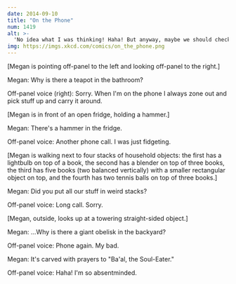 ```yaml
---
date: 2014-09-10
title: "On the Phone"
num: 1419
alt: >-
  'No idea what I was thinking! Haha! But anyway, maybe we should check out what this Ba'al guy has to say.'
img: https://imgs.xkcd.com/comics/on_the_phone.png
---
```

[Megan is pointing off-panel to the left and looking off-panel to the right.]

Megan: Why is there a teapot in the bathroom?

Off-panel voice (right): Sorry. When I'm on the phone I always zone out and pick stuff up and carry it around.

[Megan is in front of an open fridge, holding a hammer.]

Megan: There's a hammer in the fridge.

Off-panel voice: Another phone call. I was just fidgeting.

[Megan is walking next to four stacks of household objects: the first has a lightbulb on top of a book, the second has a blender on top of three books, the third has five books (two balanced vertically) with a smaller rectangular object on top, and the fourth has two tennis balls on top of three books.]

Megan: Did you put all our stuff in weird stacks?

Off-panel voice: Long call. Sorry.

[Megan, outside, looks up at a towering straight-sided object.]

Megan: ...Why is there a giant obelisk in the backyard?

Off-panel voice: Phone again. My bad.

Megan: It's carved with prayers to "Ba'al, the Soul-Eater."

Off-panel voice: Haha! I'm so absentminded.